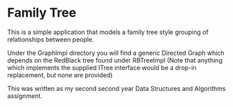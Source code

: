 ﻿Family Tree
===========

This is a simple application that models a family tree style grouping of relationships between people.

Under the GraphImpl directory you will find a generic Directed Graph which depends on the RedBlack tree found under RBTreeImpl 
(Note that anything which implements the supplied ITree interface would be a drop-in replacement, but none are provided)

This was written as my second second year Data Structures and Algorithms assignment.